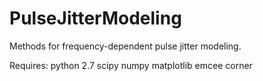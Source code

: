 PulseJitterModeling
======

Methods for frequency-dependent pulse jitter modeling.

Requires:
python 2.7
scipy
numpy
matplotlib
emcee
corner